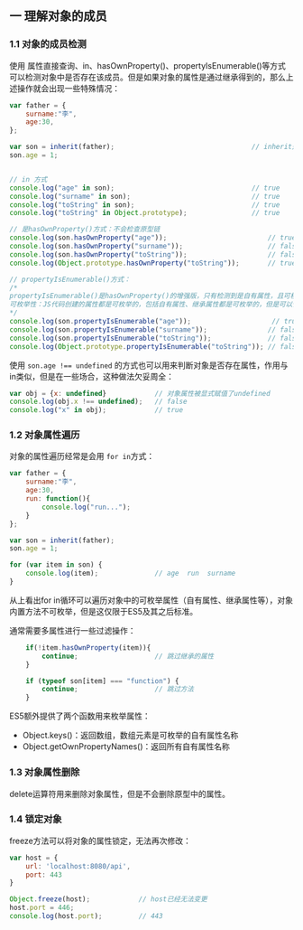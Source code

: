 ## 一 理解对象的成员

###  1.1 对象的成员检测

使用 属性直接查询、in、hasOwnProperty()、propertyIsEnumerable()等方式可以检测对象中是否存在该成员。但是如果对象的属性是通过继承得到的，那么上述操作就会出现一些特殊情况：  

```js
var father = {
    surname:"李", 
    age:30,
};

var son = inherit(father);                                  // inherit是自定义的继承函数
son.age = 1;


// in 方式
console.log("age" in son);                                  // true
console.log("surname" in son);                              // true
console.log("toString" in son);                             // true
console.log("toString" in Object.prototype);                // true

// 是hasOwnProperty()方式：不会检查原型链
console.log(son.hasOwnProperty("age"));                         // true
console.log(son.hasOwnProperty("surname"));                     // false 继承字段无法识别
console.log(son.hasOwnProperty("toString"));                    // false 继承字段无法识别
console.log(Object.prototype.hasOwnProperty("toString"));       // true

// propertyIsEnumerable()方式：
/*
propertyIsEnumerable()是hasOwnProperty()的增强版，只有检测到是自有属性，且可枚举型为true时，返回值才为true
可枚举性：JS代码创建的属性都是可枚举的，包括自有属性、继承属性都是可枚举的，但是可以使用特殊手段改变属性为不可枚举
*/
console.log(son.propertyIsEnumerable("age"));                    // true
console.log(son.propertyIsEnumerable("surname"));               // false  
console.log(son.propertyIsEnumerable("toString"));              // false 
console.log(Object.prototype.propertyIsEnumerable("toString")); // false 
```

使用 `son.age !== undefined` 的方式也可以用来判断对象是否存在属性，作用与in类似，但是在一些场合，这种做法欠妥周全：
```js
var obj = {x: undefined}            // 对象属性被显式赋值了undefined
console.log(obj.x !== undefined);   // false
console.log("x" in obj);            // true
```

###  1.2 对象属性遍历

对象的属性遍历经常是会用 `for in`方式：
```js
var father = {
    surname:"李", 
    age:30,
    run: function(){
        console.log("run...");
    }
};

var son = inherit(father);                                 
son.age = 1;

for (var item in son) {
    console.log(item);              // age  run  surname               
}
```

从上看出for in循环可以遍历对象中的可枚举属性（自有属性、继承属性等），对象内置方法不可枚举，但是这仅限于ES5及其之后标准。  

通常需要多属性进行一些过滤操作：
```js
    if(!item.hasOwnProperty(item)){
        continue;                   // 跳过继承的属性
    }   

    if (typeof son[item] === "function") {
        continue;                   // 跳过方法
    }
```

ES5额外提供了两个函数用来枚举属性：
- Object.keys()：返回数组，数组元素是可枚举的自有属性名称
- Object.getOwnPropertyNames()：返回所有自有属性名称

### 1.3 对象属性删除

delete运算符用来删除对象属性，但是不会删除原型中的属性。

### 1.4 锁定对象

freeze方法可以将对象的属性锁定，无法再次修改：
```js
var host = {
    url: 'localhost:8080/api',
    port: 443
}

Object.freeze(host);            // host已经无法变更
host.port = 446;                
console.log(host.port);         // 443
```